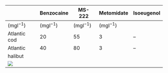 |  | Benzocaine | MS-222 | Metomidate | Isoeugenol |
| --- | --- | --- | --- | --- |
| $(\mathrm{mg} \mathrm{l}^{-1})$ | $(\mathrm{mg} \mathrm{l}^{-1})$ | $(\mathrm{mg} \mathrm{l}^{-1})$ | $(\mathrm{mg} \mathrm{l}^{-1})$ |
| Atlantic cod | 20 | 55 | 3 | – |
| Atlantic | 40 | 80 | 3 | – |
| halibut |  |  |  |  |
| ![](2_0.png) |  |  |  |  |
